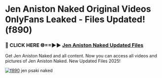 # Jen Aniston Naked Original Videos 0nlyFans Leaked - Files Updated! (f890)

<h3>🔴 CLICK HERE 🌐==►► <a href="https://tinyurl.com/up5wt9bj" rel="nofollow">Jen Aniston Naked Updated Files</a></h3>

Get Jen Aniston Naked and all content. Now you can access all videos and pictures of Jen Aniston Naked. New Updated Files 2025!

[![f890](https://i.imgur.com/ABiUzMV.gif)](https://tinyurl.com/up5wt9bj)
jen psaki naked